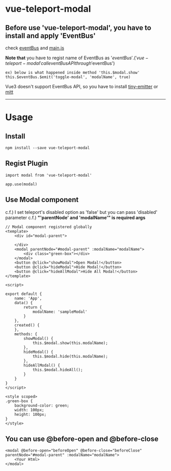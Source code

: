 # vue-teleport-modal

## Before use 'vue-teleport-modal', you have to install and apply 'EventBus'

check [eventBus]('./src/EventBus.js')
and [main.js]('./src/main.js')      

**Note that** you have to regist name of EventBus as '$eventBus'.   
('vue-teleport-modal' call eventBus API through '$eventBus')

```
ex) below is what happened inside method 'this.$modal.show'
this.$eventBus.$emit('toggle-modal', 'modalName', true)
```
   
Vue3 doesn't support EventBus API, so you have to install [tiny-emitter](https://www.npmjs.com/package/tiny-emitter) or [mitt](https://www.npmjs.com/package/mitt)   
<hr/>

      
# Usage 
## Install
```
npm install --save vue-teleport-modal
```

## Regist Plugin
```
import modal from 'vue-teleport-modal'

app.use(modal)
```
   

## Use Modal component
c.f.) I set teleport's disabled option as 'false' but you can pass 'disabled' parameter
c.f.) **"'parentNode' and 'modalName'" is required args**
```
// Modal component registered globally
<template>
    <div id="modal-parent">

    </div>
    <modal parentNode="#modal-parent" :modalName="modalName">
        <div class="green-box"></div>
    </modal>
    <button @click="showModal">Open Modal!</button>
    <button @click="hideModal">Hide Modal!</button>
    <button @click="hideAllModal">Hide All Modal!</button>
</template>

<script>

export default {
    name: 'App',
    data() {
        return {
            modalName: 'sampleModal'
        }
    },
    created() {
    },
    methods: {
        showModal() {
            this.$modal.show(this.modalName);
        },
        hideModal() {
            this.$modal.hide(this.modalName);
        },
        hideAllModal() {
            this.$modal.hideAll();
        }
    }
}
</script>

<style scoped>
.green-box {
    background-color: green;
    width: 100px;
    height: 100px;
}
</style>

```

## You can use @before-open and @before-close
```
<modal @before-open="beforeOpen" @before-close="beforeClose" parentNode="#modal-parent" :modalName="modalName">
    <Your Html>
</modal>
```